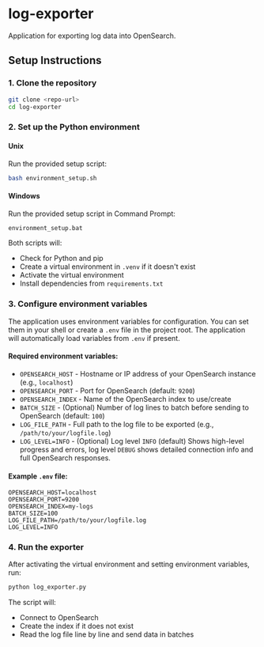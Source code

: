 # log-exporter

Application for exporting log data into OpenSearch.

## Setup Instructions

### 1. Clone the repository
```sh
git clone <repo-url>
cd log-exporter
```

### 2. Set up the Python environment

#### Unix
Run the provided setup script:
```sh
bash environment_setup.sh
```

#### Windows
Run the provided setup script in Command Prompt:
```bat
environment_setup.bat
```

Both scripts will:
- Check for Python and pip
- Create a virtual environment in `.venv` if it doesn't exist
- Activate the virtual environment
- Install dependencies from `requirements.txt`

### 3. Configure environment variables

The application uses environment variables for configuration. You can set them in your shell or create a `.env` file in the project root. The application will automatically load variables from `.env` if present.

#### Required environment variables:
- `OPENSEARCH_HOST`   - Hostname or IP address of your OpenSearch instance (e.g., `localhost`)
- `OPENSEARCH_PORT`   - Port for OpenSearch (default: `9200`)
- `OPENSEARCH_INDEX`  - Name of the OpenSearch index to use/create
- `BATCH_SIZE`        - (Optional) Number of log lines to batch before sending to OpenSearch (default: `100`)
- `LOG_FILE_PATH`     - Full path to the log file to be exported (e.g., `/path/to/your/logfile.log`)
- `LOG_LEVEL=INFO`    - (Optional) Log level `INFO` (default) Shows high-level progress and errors, log level `DEBUG` shows detailed connection info and full OpenSearch responses.

#### Example `.env` file:
```
OPENSEARCH_HOST=localhost
OPENSEARCH_PORT=9200
OPENSEARCH_INDEX=my-logs
BATCH_SIZE=100
LOG_FILE_PATH=/path/to/your/logfile.log
LOG_LEVEL=INFO
```

### 4. Run the exporter

After activating the virtual environment and setting environment variables, run:
```sh
python log_exporter.py
```

The script will:
- Connect to OpenSearch
- Create the index if it does not exist
- Read the log file line by line and send data in batches
